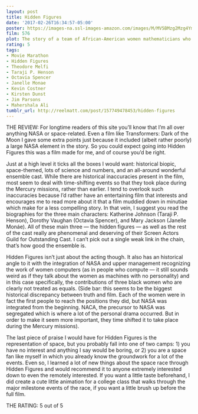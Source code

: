 ```yaml
---
layout: post
title: Hidden Figures
date: '2017-02-26T16:34:57-05:00'
poster: https://images-na.ssl-images-amazon.com/images/M/MV5BMzg2Mzg4YmUtNDdkNy00NWY1LWE3NmEtZWMwNGNlMzE5YzU3XkEyXkFqcGdeQXVyMjA5MTIzMjQ@._V1_SY1000_CR0,0,675,1000_AL_.jpg
film: 576
plot: The story of a team of African-American women mathematicians who served a vital role in NASA during the early years of the US space program.
rating: 5
tags:
- Movie Marathon
- Hidden Figures
- Theodore Melfi
- Taraji P. Henson
- Octavia Spencer
- Janelle Monae
- Kevin Costner
- Kirsten Dunst
- Jim Parsons
- Mahershala Ali
tumblr_url: http://reelmatt.com/post/157749478453/hidden-figures
---
```


THE REVIEW: For longtime readers of this site you’ll know that I’m all over anything NASA or space-related. Even a film like Transformers: Dark of the Moon I gave some extra points just because it included (albeit rather poorly) a large NASA element in the story. So you could expect going into Hidden Figures this was a film made for me, and of course you’d be right.

Just at a high level it ticks all the boxes I would want: historical biopic, space-themed, lots of science and numbers, and an all-around wonderful ensemble cast. While there are historical inaccuracies present in the film, most seem to deal with time-shifting events so that they took place during the Mercury missions, rather than earlier. I tend to overlook such inaccuracies because I’d rather have an entertaining film that interests and encourages me to read more about it that a film muddied down in minutiae which make for a less compelling story. In that vein, I suggest you read the biographies for the three main characters: Katherine Johnson (Taraji P. Henson), Dorothy Vaughan (Octavia Spencer), and Mary Jackson (Janelle Monáe). All of these main three — the hidden figures — as well as the rest of the cast really are phenomenal and deserving of their Screen Actors Guild for Outstanding Cast. I can’t pick out a single weak link in the chain, that’s how good the ensemble is.

Hidden Figures isn’t just about the acting though. It also has an historical angle to it with the integration of NASA and upper management recognizing the work of women computers (as in people who compute — it still sounds weird as if they talk about the women as machines with no personality) and in this case specifically, the contributions of three black women who are clearly not treated as equals. (Side bar: this seems to be the biggest historical discrepancy between truth and film. Each of the women were in fact the first people to reach the positions they did, but NASA was integrated from the beginning. NACA, the precursor to NASA was segregated which is where a lot of the personal drama occurred. But in order to make it seem more important, they time shifted it to take place during the Mercury missions).

The last piece of praise I would have for Hidden Figures is the representation of space, but you probably fall into one of two camps: 1) you have no interest and anything I say would be boring, or 2) you are a space fan like myself in which you already know the groundwork for a lot of the events. Even so, I learned a lot of new things about the space race through Hidden Figures and would recommend it to anyone extremely interested down to even the remotely interested. If you want a little taste beforehand, I did create a cute little animation for a college class that walks through the major milestone events of the race, if you want a little brush up before the full film.

THE RATING: 5 out of 5

